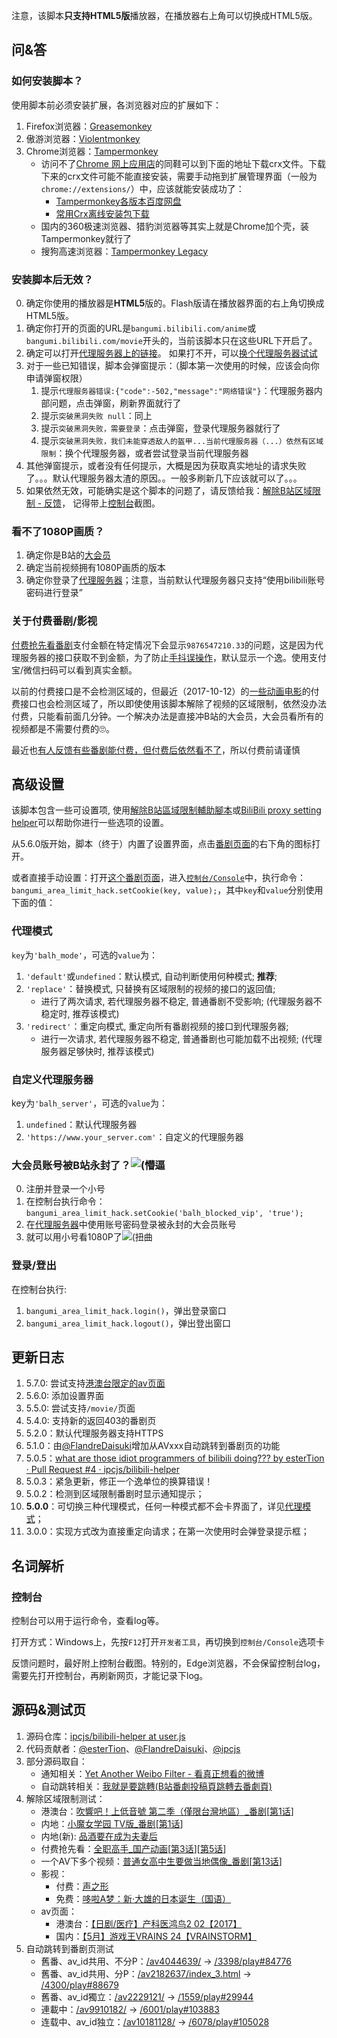 注意，该脚本**只支持HTML5版**播放器，在播放器右上角可以切换成HTML5版。

## 问&答

### 如何安装脚本？

使用脚本前必须安装扩展，各浏览器对应的扩展如下：

1. Firefox浏览器：[Greasemonkey](https://addons.mozilla.org/zh-CN/firefox/addon/greasemonkey/)
2. 傲游浏览器：[Violentmonkey](https://extension.maxthon.com/detail/index.php?view_id=1680)
3. Chrome浏览器：[Tampermonkey](https://chrome.google.com/webstore/detail/tampermonkey/dhdgffkkebhmkfjojejmpbldmpobfkfo)
    * 访问不了[Chrome 网上应用店](https://chrome.google.com/webstore/category/extensions)的同鞋可以到下面的地址下载crx文件。下载下来的crx文件可能不能直接安装，需要手动拖到扩展管理界面（一般为`chrome://extensions/`）中，应该就能安装成功了：
        * [Tampermonkey各版本百度网盘](https://pan.baidu.com/s/1nuCc4Al)
        * [常用Crx离线安装包下载](https://yurl.sinaapp.com/crx2.php)
    * 国内的360极速浏览器、猎豹浏览器等其实上就是Chrome加个壳，装Tampermonkey就行了
    * 搜狗高速浏览器：[Tampermonkey Legacy](https://ie.sogou.com/app/app_4326.html)

### 安装脚本后无效？

0. 确定你使用的播放器是**HTML5**版的。Flash版请在播放器界面的右上角切换成HTML5版。
1. 确定你打开的页面的URL是`bangumi.bilibili.com/anime`或`bangumi.bilibili.com/movie`开头的，当前该脚本只在这些URL下开启了。  
2. 确定可以打开[代理服务器上的链接](https://biliplus.ipcjs.win/api/bangumi?season=5551)。 如果打不开，可以[换个代理服务器试试](https://github.com/ipcjs/bilibili-helper/blob/user.js/bilibili_bangumi_area_limit_hack.md#高级设置)
3. 对于一些已知错误，脚本会弹窗提示：（脚本第一次使用的时候，应该会向你申请弹窗权限）
    1. 提示`代理服务器错误:{"code":-502,"message":"网络错误"}`：代理服务器内部问题，点击弹窗，刷新界面就行了
    1. 提示`突破黑洞失败 null`：同上
    1. 提示`突破黑洞失败，需要登录`：点击弹窗，登录代理服务器就行了
    1. 提示`突破黑洞失败，我们未能穿透敌人的盔甲...当前代理服务器（...）依然有区域限制`：换个代理服务器，或者尝试登录当前代理服务器
4. 其他弹窗提示，或者没有任何提示，大概是因为获取真实地址的请求失败了。。。默认代理服务器太渣的原因。。一般多刷新几下应该就可以了。。。  
5. 如果依然无效，可能确实是这个脚本的问题了，请反馈给我：[解除B站区域限制 - 反馈](https://greasyfork.org/zh-CN/scripts/25718-%E8%A7%A3%E9%99%A4b%E7%AB%99%E5%8C%BA%E5%9F%9F%E9%99%90%E5%88%B6/feedback)， 记得带上[控制台](https://github.com/ipcjs/bilibili-helper/blob/user.js/bilibili_bangumi_area_limit_hack.md#控制台)截图。

### 看不了1080P画质？

1. 确定你是B站的[大会员](https://big.bilibili.com/site/big.html)
2. 确定当前视频拥有1080P画质的版本
3. 确定你登录了[代理服务器](https://biliplus.ipcjs.win/login)；注意，当前默认代理服务器只支持“使用bilibili账号密码进行登录”

### 关于付费番剧/影视

[付费抢先看番剧](https://bangumi.bilibili.com/anime/6012/play#103819)支付金额在特定情况下会显示`9876547210.33`的问题，这是因为代理服务器的接口获取不到金额，为了防止[手抖误操作](https://bangumi.bilibili.com/anime/5852/play?aid=9815508#103960#reply238854223)，默认显示一个逸。使用支付宝/微信扫码可以看到真实金额。

以前的付费接口是不会检测区域的，但最近（2017-10-12）的[一些动画电影](https://bangumi.bilibili.com/movie/12116)的付费接口也会检测区域了，所以即使使用该脚本解除了视频的区域限制，依然没办法付费，只能看前面几分钟。一个解决办法是直接冲B站的大会员，大会员看所有的视频都是不需要付费的🙄。

最近也[有人反馈有些番剧能付费，但付费后依然看不了](https://greasyfork.org/zh-CN/forum/discussion/29953/x)，所以付费前请谨慎

## 高级设置

该脚本包含一些可设置项, 使用[解除B站區域限制輔助腳本](https://greasyfork.org/zh-TW/scripts/28907)或[BiliBili proxy setting helper](https://greasyfork.org/zh-TW/scripts/29378)可以帮助你进行一些选项的设置。

从5.6.0版开始，脚本（终于）内置了设置界面，点击[番剧页面](https://bangumi.bilibili.com/anime/5551)的右下角的图标打开。

或者直接手动设置：打开[这个番剧页面](https://bangumi.bilibili.com/anime/5551)，进入[`控制台/Console`](https://github.com/ipcjs/bilibili-helper/blob/user.js/bilibili_bangumi_area_limit_hack.md#控制台)中，执行命令：`bangumi_area_limit_hack.setCookie(key, value);`，其中`key`和`value`分别使用下面的值：

### 代理模式

`key`为`'balh_mode'`，可选的`value`为：

1. `'default'`或`undefined`：默认模式, 自动判断使用何种模式; **推荐**;
2. `'replace'`：替换模式, 只替换有区域限制的视频的接口的返回值; 
    - 进行了两次请求, 若代理服务器不稳定, 普通番剧不受影响; (代理服务器不稳定时, 推荐该模式)
3. `'redirect'`：重定向模式, 重定向所有番剧视频的接口到代理服务器; 
    - 进行一次请求, 若代理服务器不稳定, 普通番剧也可能加载不出视频; (代理服务器足够快时, 推荐该模式)

### 自定义代理服务器

key为`'balh_server'`，可选的`value`为：

1. `undefined`：默认代理服务器
2. `'https://www.your_server.com'`：自定义的代理服务器

### 大会员账号被B站永封了？<img src="https://bbs.saraba1st.com/2b/static/image/smiley/nq/010.gif" alt="(懵逼"/>

0. 注册并登录一个小号
1. 在控制台执行命令：`bangumi_area_limit_hack.setCookie('balh_blocked_vip', 'true');`
2. 在[代理服务器](https://biliplus.ipcjs.win/login)中使用账号密码登录被永封的大会员账号
3. 就可以用小号看1080P了<img src="https://bbs.saraba1st.com/2b/static/image/smiley/nq/001.gif" alt="(扭曲"/>

### 登录/登出

在控制台执行:

1. `bangumi_area_limit_hack.login()`，弹出登录窗口
2. `bangumi_area_limit_hack.logout()`，弹出登出窗口

## 更新日志

1. 5.7.0: 尝试支持[港澳台限定的av页面](http://search.bilibili.com/all?keyword=%E4%BB%85%E9%99%90%E5%8F%B0%E6%B9%BE%E5%9C%B0%E5%8C%BA)
1. 5.6.0: 添加设置界面
1. 5.5.0: 尝试支持`/movie/`页面
1. 5.4.0: 支持新的返回403的番剧页
1. 5.2.0：默认代理服务器支持HTTPS
1. 5.1.0：由[@FlandreDaisuki](https://github.com/FlandreDaisuki)增加从AVxxx自动跳转到番剧页的功能
1. 5.0.5：[what are those idiot programmers of bilibili doing??? by esterTion · Pull Request #4 · ipcjs/bilibili-helper](https://github.com/ipcjs/bilibili-helper/pull/4)
1. 5.0.3：紧急更新，修正一个逸单位的换算错误！
1. 5.0.2：检测到区域限制番剧时显示通知提示；
1. **5.0.0**：可切换三种代理模式，任何一种模式都不会卡界面了，详见[代理模式](https://github.com/ipcjs/bilibili-helper/blob/user.js/bilibili_bangumi_area_limit_hack.md#代理模式)；
2. 3.0.0：实现方式改为直接重定向请求；在第一次使用时会弹登录提示框；

## 名词解析

### 控制台

控制台可以用于运行命令，查看log等。

打开方式：Windows上，先按`F12`打开`开发者工具`，再切换到`控制台/Console`选项卡

反馈问题时，最好附上控制台截图。特别的，Edge浏览器，不会保留控制台log，需要先打开控制台，再刷新网页，才能记录下log。

## 源码&测试页

1. 源码仓库：[ipcjs/bilibili-helper at user.js](https://github.com/ipcjs/bilibili-helper/tree/user.js)
2. 代码贡献者：[@esterTion](https://github.com/esterTion)、[@FlandreDaisuki](https://github.com/FlandreDaisuki)、[@ipcjs](https://github.com/ipcjs)
3. 部分源码取自：
    - 通知相关：[Yet Another Weibo Filter - 看真正想看的微博](https://tiansh.github.io/yawf/zh-cn.html)
    - 自动跳转相关：[我就是要跳轉(B站番劇投稿頁跳轉去番劇頁)](https://greasyfork.org/zh-CN/scripts/29151)
4. 解除区域限制测试：
    - 港澳台：[吹響吧！上低音號 第二季（僅限台灣地區）_番剧](https://bangumi.bilibili.com/anime/5551)[[第1话](https://bangumi.bilibili.com/anime/5551/play#96703)]
    - 内地：[小魔女学园 TV版_番剧](https://bangumi.bilibili.com/anime/5788)[[第1话](https://bangumi.bilibili.com/anime/5788/play#101761)]
    - 内地(新): [品酒要在成为夫妻后](https://bangumi.bilibili.com/anime/6423)
    - 付费抢先看：[全职高手_国产动画](https://bangumi.bilibili.com/anime/5852)[[第3话](https://bangumi.bilibili.com/anime/5852/play#103960)][[第5话](https://bangumi.bilibili.com/anime/6012/play#103819)]
    - 一个AV下多个视频：[普通女高中生要做当地偶像_番剧](https://bangumi.bilibili.com/anime/4124)[[第13话](https://bangumi.bilibili.com/anime/4124/play#100947)]
    - 影视：
        - 付费：[声之形](https://bangumi.bilibili.com/movie/12116)
        - 免费：[哆啦A梦：新·大雄的日本诞生（国语）](https://bangumi.bilibili.com/movie/11871)
    - av页面：
        - 港澳台：[【日剧/医疗】产科医鸿鸟2 02【2017】](https://www.bilibili.com/video/av15659129/)
        - 国内：[【5月】游戏王VRAINS 24【VRAINSTORM】](https://www.bilibili.com/video/av15730139/)
5. 自动跳转到番剧页测试
    - 舊番、av_id共用、不分P：[/av4044639/](https://www.bilibili.com/video/av4044639/) → [/3398/play#84776](https://bangumi.bilibili.com/anime/3398/play#84776)
    - 舊番、av_id共用、分P：[/av2182637/index_3.html](https://www.bilibili.com/video/av2182637/index_3.html) → [/4300/play#88679](https://bangumi.bilibili.com/anime/4300/play#88679)
    - 舊番、av_id獨立：[/av2229121/](https://www.bilibili.com/video/av2229121/) → [/1559/play#29944](https://bangumi.bilibili.com/anime/1559/play#29944)
    - 連載中：[/av9910182/](https://www.bilibili.com/video/av9910182/) → [/6001/play#103883](https://bangumi.bilibili.com/anime/6001/play#103883)
    - 连载中、av_id独立：[/av10181128/](https://www.bilibili.com/video/av10181128/) → [/6078/play#105028](https://bangumi.bilibili.com/anime/6078/play#105028)
